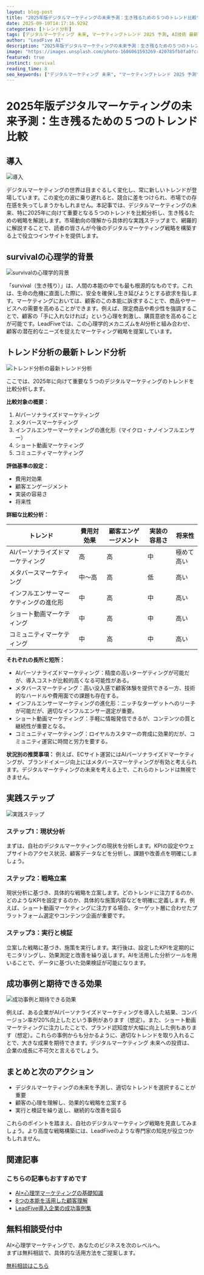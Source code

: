 ```yaml
---
layout: blog-post
title: "2025年版デジタルマーケティングの未来予測：生き残るための５つのトレンド比較"
date: 2025-09-19T14:17:16.929Z
categories: [トレンド分析]
tags: [デジタルマーケティング 未来, マーケティングトレンド 2025 予測, AI技術 最新動向 ビジネス, 生成AI 進化 影響]
author: "LeadFive AI"
description: "2025年版デジタルマーケティングの未来予測：生き残るための５つのトレンド比較 - LeadFiveが提供するAI×心理学マーケティングの実践ガイド"
image: "https://images.unsplash.com/photo-1686061593269-420785fb8fa0?crop=entropy&cs=tinysrgb&fit=max&fm=jpg&ixid=M3w3ODc1MzN8MHwxfHNlYXJjaHwyMnx8ZGlnaXRhbCUyMG1hcmtldGluZ3xlbnwxfDB8fHwxNzU4MjkxNDM1fDA&ixlib=rb-4.1.0&q=80&w=1080&w=1200&h=630&fit=crop&crop=smart"
featured: true
instinct: survival
reading_time: 8
seo_keywords: ["デジタルマーケティング 未来", "マーケティングトレンド 2025 予測", "AI技術 最新動向 ビジネス", "生成AI 進化 影響"]
---
```


# 2025年版デジタルマーケティングの未来予測：生き残るための５つのトレンド比較

## 導入
![導入](https://images.unsplash.com/photo-1686061593269-420785fb8fa0?crop=entropy&cs=tinysrgb&fit=max&fm=jpg&ixid=M3w3ODc1MzN8MHwxfHNlYXJjaHwyMnx8ZGlnaXRhbCUyMG1hcmtldGluZ3xlbnwxfDB8fHwxNzU4MjkxNDM1fDA&ixlib=rb-4.1.0&q=80&w=1080&w=1200&h=630&fit=crop&crop=smart)

デジタルマーケティングの世界は目まぐるしく変化し、常に新しいトレンドが登場しています。この変化の波に乗り遅れると、競合に差をつけられ、市場での存在感を失ってしまうかもしれません。本記事では、デジタルマーケティングの未来、特に2025年に向けて重要となる５つのトレンドを比較分析し、生き残るための戦略を解説します。市場動向の理解から具体的な実践ステップまで、網羅的に解説することで、読者の皆さんが今後のデジタルマーケティング戦略を構築する上で役立つインサイトを提供します。


## survivalの心理学的背景
![survivalの心理学的背景](https://images.unsplash.com/photo-1644794472051-36d154dfe487?crop=entropy&cs=tinysrgb&fit=max&fm=jpg&ixid=M3w3ODc1MzN8MHwxfHNlYXJjaHwyNXx8ZW1lcmdpbmclMjB0ZWNobm9sb2d5fGVufDF8MHx8fDE3NTgyOTA0Mzd8MA&ixlib=rb-4.1.0&q=80&w=1080&w=1200&h=630&fit=crop&crop=smart)

「survival（生き残り）」は、人間の本能の中でも最も根源的なものです。これは、生命の危機に直面した際に、安全を確保し生き延びようとする欲求を指します。マーケティングにおいては、顧客のこの本能に訴求することで、商品やサービスへの需要を高めることができます。例えば、限定商品や希少性を強調することで、顧客の「手に入れなければ」という心理を刺激し、購買意欲を高めることが可能です。LeadFiveでは、この心理学的メカニズムをAI分析と組み合わせ、顧客の潜在的なニーズを捉えたマーケティング戦略を提案しています。


## トレンド分析の最新トレンド分析
![トレンド分析の最新トレンド分析](https://images.unsplash.com/photo-1598350742412-8fe67cd5375b?crop=entropy&cs=tinysrgb&fit=max&fm=jpg&ixid=M3w3ODc1MzN8MHwxfHNlYXJjaHw5NHx8aW5ub3ZhdGlvbnxlbnwxfDB8fHwxNzU4MjkxNDM1fDA&ixlib=rb-4.1.0&q=80&w=1080&w=1200&h=630&fit=crop&crop=smart)

ここでは、2025年に向けて重要な５つのデジタルマーケティングのトレンドを比較分析します。

**比較対象の概要：**
1. AIパーソナライズドマーケティング
2. メタバースマーケティング
3. インフルエンサーマーケティングの進化形（マイクロ・ナノインフルエンサー）
4. ショート動画マーケティング
5.  コミュニティマーケティング

**評価基準の設定：**
- 費用対効果
- 顧客エンゲージメント
- 実装の容易さ
- 将来性

**詳細な比較分析：**

| トレンド | 費用対効果 | 顧客エンゲージメント | 実装の容易さ | 将来性 |
|---|---|---|---|---|
| AIパーソナライズドマーケティング | 高 | 高 | 中 | 極めて高い |
| メタバースマーケティング | 中〜高 | 高 | 低 | 高い |
| インフルエンサーマーケティングの進化形 | 中 | 高 | 中 | 高い |
| ショート動画マーケティング | 中 | 高 | 中 | 高い |
| コミュニティマーケティング | 中 | 高 | 中 | 高い |

**それぞれの長所と短所：**

- AIパーソナライズドマーケティング：精度の高いターゲティングが可能だが、導入コストが比較的高くなる可能性がある。
- メタバースマーケティング：高い没入感で顧客体験を提供できる一方、技術的なハードルや費用面での課題も存在する。
- インフルエンサーマーケティングの進化形：ニッチなターゲットへのリーチが可能だが、適切なインフルエンサー選定が重要。
- ショート動画マーケティング：手軽に情報発信できるが、コンテンツの質と継続性が重要となる。
- コミュニティマーケティング：ロイヤルカスタマーの育成に効果的だが、コミュニティ運営に時間と労力を要する。


**状況別の推奨事項：**
例えば、ECサイト運営にはAIパーソナライズドマーケティングが、ブランドイメージ向上にはメタバースマーケティングが有効と考えられます。デジタルマーケティングの未来を考える上で、これらのトレンドは無視できません。


## 実践ステップ
![実践ステップ](https://images.unsplash.com/photo-1587440871875-191322ee64b0?crop=entropy&cs=tinysrgb&fit=max&fm=jpg&ixid=M3w3ODc1MzN8MHwxfHNlYXJjaHwzN3x8YnJhbmRpbmd8ZW58MXwwfHx8MTc1ODI5MTQzNnww&ixlib=rb-4.1.0&q=80&w=1080&w=1200&h=630&fit=crop&crop=smart)

### ステップ1：現状分析
まずは、自社のデジタルマーケティングの現状を分析します。KPIの設定やウェブサイトのアクセス状況、顧客データなどを分析し、課題や改善点を明確にしましょう。

### ステップ2：戦略立案
現状分析に基づき、具体的な戦略を立案します。どのトレンドに注力するのか、どのようなKPIを設定するのか、具体的な施策内容などを明確に定義します。例えば、ショート動画マーケティングに注力する場合、ターゲット層に合わせたプラットフォーム選定やコンテンツ企画が重要です。

### ステップ3：実行と検証
立案した戦略に基づき、施策を実行します。実行後は、設定したKPIを定期的にモニタリングし、効果測定と改善を繰り返します。AIを活用した分析ツールを用いることで、データに基づいた効果検証が可能になります。


## 成功事例と期待できる効果
![成功事例と期待できる効果](https://images.unsplash.com/photo-1502945015378-0e284ca1a5be?crop=entropy&cs=tinysrgb&fit=max&fm=jpg&ixid=M3w3ODc1MzN8MHwxfHNlYXJjaHw3N3x8ZGlnaXRhbCUyMG1hcmtldGluZ3xlbnwxfDB8fHwxNzU4MjkxNDM2fDA&ixlib=rb-4.1.0&q=80&w=1080&w=1200&h=630&fit=crop&crop=smart)

例えば、ある企業がAIパーソナライズドマーケティングを導入した結果、コンバージョン率が20%向上したという事例があります（想定）。また、ショート動画マーケティングに注力したことで、ブランド認知度が大幅に向上した例もあります（想定）。これらの事例からも分かるように、適切なトレンドを取り入れることで、大きな成果を期待できます。デジタルマーケティング 未来への投資は、企業の成長に不可欠と言えるでしょう。


## まとめと次のアクション

- デジタルマーケティングの未来を予測し、適切なトレンドを選択することが重要
- 顧客の心理を理解し、効果的な戦略を立案する
- 実行と検証を繰り返し、継続的な改善を図る

これらのポイントを踏まえ、自社のデジタルマーケティング戦略を見直してみましょう。より高度な戦略構築には、LeadFiveのような専門家の知見が役立つかもしれません。

## 関連記事

<div class="related-posts">
  <h3>こちらの記事もおすすめです</h3>
  <ul>
    <li><a href="/blog/ai-marketing-basics">AI×心理学マーケティングの基礎知識</a></li>
    <li><a href="/blog/8-instincts-guide">8つの本能を活用した顧客理解</a></li>
    <li><a href="/blog/success-cases">LeadFive導入企業の成功事例集</a></li>
  </ul>
</div>

<div class="cta-section">
  <h2>無料相談受付中</h2>
  <p>AI×心理学マーケティングで、あなたのビジネスを次のレベルへ。<br>
  まずは無料相談で、具体的な活用方法をご提案します。</p>
  <a href="https://leadfive.co.jp/contact" class="btn btn-primary btn-lg">無料相談はこちら</a>
</div>

<script type="application/ld+json">
{
  "@context": "https://schema.org",
  "@type": "BlogPosting",
  "headline": "2025年版デジタルマーケティングの未来予測：生き残るための５つのトレンド比較",
  "image": "https://images.unsplash.com/photo-1686061593269-420785fb8fa0?crop=entropy&cs=tinysrgb&fit=max&fm=jpg&ixid=M3w3ODc1MzN8MHwxfHNlYXJjaHwyMnx8ZGlnaXRhbCUyMG1hcmtldGluZ3xlbnwxfDB8fHwxNzU4MjkxNDM1fDA&ixlib=rb-4.1.0&q=80&w=1080&w=1200&h=630&fit=crop&crop=smart",
  "author": {
    "@type": "Organization",
    "name": "LeadFive"
  },
  "publisher": {
    "@type": "Organization",
    "name": "LeadFive",
    "logo": {
      "@type": "ImageObject",
      "url": "https://leadfive.co.jp/assets/images/logo.png"
    }
  },
  "datePublished": "2025-09-19T14:17:16.929Z",
  "description": "2025年版デジタルマーケティングの未来予測：生き残るための５つのトレンド比較 - LeadFiveが提供するAI×心理学マーケティングの実践ガイド"
}
</script>
